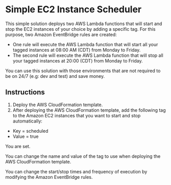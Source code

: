 # Simple EC2 Instance Scheduler

This simple solution deploys two AWS Lambda functions that will start and stop the EC2 instances of your choice by adding a specific tag. For this purpose, two Amazon EventBridge rules are created:

* One rule will execute the AWS Lambda function that will start all your tagged instances at 08:00 AM (CDT) from Monday to Friday.
* The second rule will execute the AWS Lambda function that will stop all your tagged instances at 20:00 (CDT) from Monday to Friday.

You can use this solution with those environments that are not required to be on 24/7 (e.g: dev and test) and save money.

## Instructions

1. Deploy the AWS CloudFormation template.
2. After deploying the AWS CloudFormation template, add the following tag to the Amazon EC2 instances that you want to start and stop automatically:

* Key = scheduled
* Value = true

You are set.

You can change the name and value of the tag to use when deploying the AWS CloudFormation template.

You can change the start/stop times and frequency of execution by modifying the Amazon EventBridge rules.

